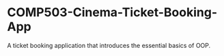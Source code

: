 # COMP503-Cinema-Ticket-Booking-App
A ticket booking application that introduces the essential basics of OOP.
